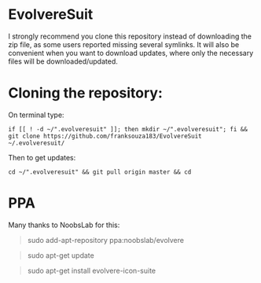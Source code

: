 # EvolvereSuit

I strongly recommend you clone this repository instead of downloading the zip file, as some users reported missing several symlinks. It will also be convenient when you want to download updates, where only the necessary files will be downloaded/updated.

# Cloning the repository:

On terminal type:

`if [[ ! -d ~/".evolveresuit" ]]; then mkdir ~/".evolveresuit"; fi && git clone https://github.com/franksouza183/EvolvereSuit ~/.evolveresuit/`

Then to get updates:

`cd ~/".evolveresuit" && git pull origin master && cd`

# PPA

Many thanks to NoobsLab for this:

> sudo add-apt-repository ppa:noobslab/evolvere 

> sudo apt-get update 

> sudo apt-get install evolvere-icon-suite
